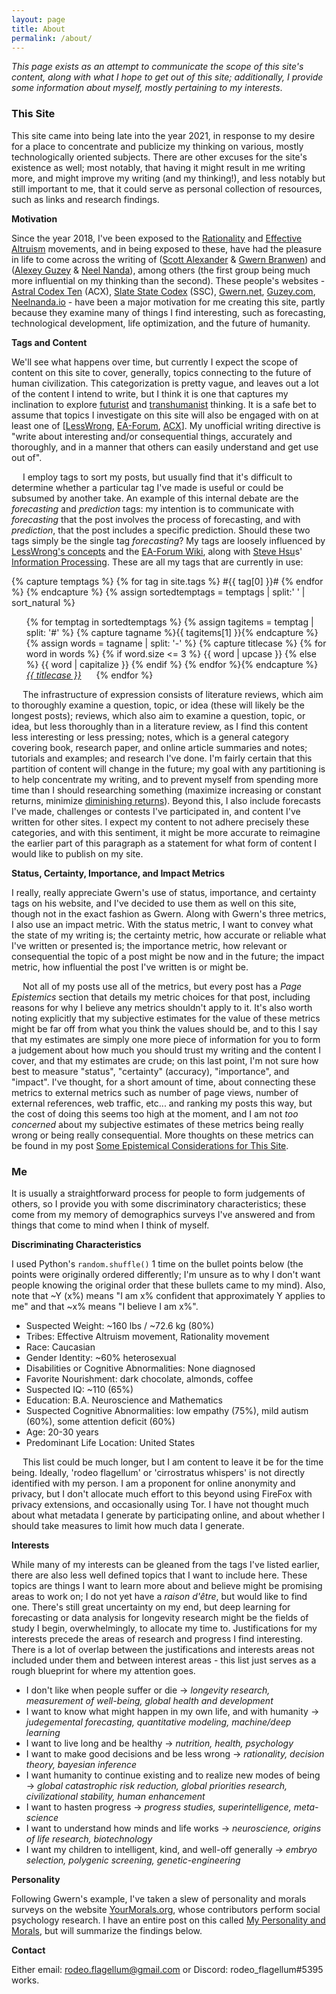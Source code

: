 ```yaml
---
layout: page
title: About
permalink: /about/
---
```


<!-- Considerations for this post:
What is this site about?
Why does this site exist?
Who are you?
  What are your goals?
  What are your instruments?-->

_This page exists as an attempt to communicate the scope of this site's content, along with what I hope to get out of this site; additionally, I provide some information about myself, mostly pertaining to my interests_.

### This Site

This site came into being late into the year 2021, in response to my desire for a place to concentrate and publicize my thinking on various, mostly technologically oriented subjects. There are other excuses for the site's existence as well; most notably, that having it might result in me writing more, and might improve my writing (and my thinking!), and less notably but still important to me, that it could serve as personal collection of resources, such as links and research findings.

__Motivation__

Since the year 2018, I've been exposed to the [Rationality](https://www.overcomingbias.com/) and [Effective Altruism](https://www.effectivealtruism.org/) movements, and in being exposed to these, have had the pleasure in life to come across the writing of ([Scott Alexander](https://www.lesswrong.com/users/scottalexander) & [Gwern Branwen](https://www.lesswrong.com/users/gwern)) and ([Alexey Guzey](https://www.lesswrong.com/users/guzey) & [Neel Nanda](https://www.lesswrong.com/users/neel-nanda-1)), among others (the first group being much more influential on my thinking than the second). These people's websites - [Astral Codex Ten](https://astralcodexten.substack.com/) (ACX), [Slate State Codex](https://slatestarcodex.com/) (SSC), [Gwern.net](https://www.gwern.net/), [Guzey.com](https://guzey.com/), [Neelnanda.io](https://www.neelnanda.io/) - have been a major motivation for me creating this site, partly because they examine many of things I find interesting, such as forecasting, technological development, life optimization, and the future of humanity.

__Tags and Content__

We'll see what happens over time, but currently I expect the scope of content on this site to cover, generally, topics connecting to the future of human civilization. This categorization is pretty vague, and leaves out a lot of the content I intend to write, but I think it is one that captures my inclination to explore [futurist](https://en.wikipedia.org/wiki/Futures_studies) and [transhumanist](https://en.wikipedia.org/wiki/Transhumanism) thinking. It is a safe bet to assume that topics I investigate on this site will also be engaged with on at least one of [[LessWrong](https://www.lesswrong.com/), [EA-Forum](https://forum.effectivealtruism.org/), [ACX](https://astralcodexten.substack.com/)]. My unofficial writing directive is "write about interesting and/or consequential things, accurately and thoroughly, and in a manner that others can easily understand and get use out of".

&emsp; I employ tags to sort my posts, but usually find that it's difficult to determine whether a particular tag I've made is useful or could be subsumed by another take. An example of this internal debate are the _forecasting_ and _prediction_ tags: my intention is to communicate with _forecasting_ that the post involves the process of forecasting, and with _prediction_, that the post includes a specific prediction. Should these two tags simply be the single tag _forecasting_? My tags are loosely influenced by [LessWrong's concepts](https://www.lesswrong.com/tags/all) and the [EA-Forum Wiki](https://forum.effectivealtruism.org/tags/all), along with [Steve Hsu](https://twitter.com/hsu_steve)s' [Information Processing](https://infoproc.blogspot.com/2021/07/polygenic-embryo-screening-comments-on.html). These are all my tags that are currently in use:

{% capture temptags %}
  {% for tag in site.tags %}
    #{{ tag[0] }}#
  {% endfor %}
{% endcapture %}
{% assign sortedtemptags = temptags | split:' ' | sort_natural %}
<ul>
{% for temptag in sortedtemptags %}
  {% assign tagitems = temptag | split: '#' %}
  {% capture tagname %}{{ tagitems[1] }}{% endcapture %}
  {% assign words = tagname | split: '-' %}
  {% capture titlecase %}
  {% for word in words %}
    {% if word.size <= 3 %}
      {{ word | upcase }}
    {% else %}
    {{ word | capitalize }}
    {% endif %}
  {% endfor %}{% endcapture %}
   <li style="display: inline-block; margin-right: 20px"><a href="/tag/{{ tagname }}"><em> {{ titlecase }} </em></a></li>
{% endfor %}
</ul>

&emsp; The infrastructure of expression consists of literature reviews, which aim to thoroughly examine a question, topic, or idea (these will likely be the longest posts); reviews, which also aim to examine a question, topic, or idea, but less thoroughly than in a literature review, as I find this content less interesting or less pressing; notes, which is a general category covering book, research paper, and online article summaries and notes; tutorials and examples; and research I've done. I'm fairly certain that this partition of content will change in the future; my goal with any partitioning is to help concentrate my writing, and to prevent myself from spending more time than I should researching something (maximize increasing or constant returns, minimize [diminishing returns](https://en.wikipedia.org/wiki/Diminishing_returns)). Beyond this, I also include forecasts I've made, challenges or contests I've participated in, and content I've written for other sites. I expect my content to not adhere precisely these categories, and with this sentiment, it might be more accurate to reimagine the earlier part of this paragraph as a statement for what form of content I would like to publish on my site.

__Status, Certainty, Importance, and Impact Metrics__

I really, really appreciate Gwern's use of status, importance, and certainty tags on his website, and I've decided to use them as well on this site, though not in the exact fashion as Gwern. Along with Gwern's three metrics, I also use an impact metric. With the status metric, I want to convey what the state of my writing is; the certainty metric, how accurate or reliable what I've written or presented is; the importance metric, how relevant or consequential the topic of a post might be now and in the future; the impact metric, how influential the post I've written is or might be.

&emsp; Not all of my posts use all of the metrics, but every post has a _Page Epistemics_ section that details my metric choices for that post, including reasons for why I believe any metrics shouldn't apply to it. It's also worth noting explicitly that my subjective estimates for the value of these metrics might be far off from what you think the values should be, and to this I say that my estimates are simply one more piece of information for you to form a judgement about how much you should trust my writing and the content I cover, and that my estimates are crude; on this last point, I'm not sure how best to measure "status", "certainty" (accuracy), "importance", and "impact". I've thought, for a short amount of time, about connecting these metrics to external metrics such as number of page views, number of external references, web traffic, etc... and ranking my posts this way, but the cost of doing this seems too high at the moment, and I am not _too concerned_ about my subjective estimates of these metrics being really wrong or being really consequential. More thoughts on these metrics can be found in my post [Some Epistemical Considerations for This Site]().  

### Me

It is usually a straightforward process for people to form judgements of others, so I provide you with some discriminatory characteristics; these come from my memory of demographics surveys I've answered and from things that come to mind when I think of myself.

__Discriminating Characteristics__

I used Python's ```random.shuffle()``` 1 time on the bullet points below (the points were originally ordered differently; I'm unsure as to why I don't want people knowing the original order that these bullets came to my mind). Also, note that ~Y (x%) means "I am x% confident that approximately Y applies to me" and that ~x% means "I believe I am x%".

- Suspected Weight: ~160 lbs / ~72.6 kg (80%)
- Tribes: Effective Altruism movement,  Rationality movement
- Race: Caucasian
- Gender Identity: ~60% heterosexual  
- Disabilities or Cognitive Abnormalities: None diagnosed
- Favorite Nourishment: dark chocolate, almonds, coffee
- Suspected IQ: ~110 (65%)
- Education: B.A. Neuroscience and Mathematics
- Suspected Cognitive Abnormalities: low empathy (75%), mild autism (60%), some attention deficit (60%)
- Age: 20-30 years
- Predominant Life Location: United States

&emsp; This list could be much longer, but I am content to leave it be for the time being. Ideally, 'rodeo flagellum' or 'cirrostratus whispers' is not directly identified with my person. I am a proponent for online anonymity and privacy, but I don't allocate much effort to this beyond using FireFox with privacy extensions, and occasionally using Tor. I have not thought much about what metadata I generate by participating online, and about whether I should take measures to limit how much data I generate.  

__Interests__

While many of my interests can be gleaned from the tags I've listed earlier, there are also less well defined topics that I want to include here. These topics are things I want to learn more about and believe might be promising areas to work on; I do not yet have a _raison d'être_, but would like to find one. There's still great uncertainty on my end, but deep learning for forecasting or data analysis for longevity research might be the fields of study I begin, overwhelmingly, to allocate my time to. Justifications for my interests precede the areas of research and progress I find interesting. There is a lot of overlap between the justifications and interests areas not included under them and between interest areas - this list just serves as a rough blueprint for where my attention goes.

- I don't like when people suffer or die &rarr; _longevity research, measurement of well-being, global health and development_
- I want to know what might happen in my own life, and with humanity &rarr; _judegemental forecasting, quantitative modeling, machine/deep learning_
- I want to live long and be healthy &rarr; _nutrition, health, psychology_
- I want to make good decisions and be less wrong &rarr; _rationality, decision theory, bayesian inference_
- I want humanity to continue existing and to realize new modes of being &rarr; _global catastrophic risk reduction, global priorities research, civilizational stability, human enhancement_
- I want to hasten progress &rarr; _progress studies, superintelligence, meta-science_
- I want to understand how minds and life works &rarr; _neuroscience, origins of life research, biotechnology_
- I want my children to intelligent, kind, and well-off generally &rarr; _embryo selection, polygenic screening, genetic-engineering_

__Personality__

Following Gwern's example, I've taken a slew of personality and morals surveys on the  website [YourMorals.org](https://yourmorals.org/), whose contributors perform social psychology research. I have an entire post on this called [My Personality and Morals](https://rodeoflagellum.github.io/my_personality_morals/), but will summarize the findings below.

__Contact__

Either email: rodeo.flagellum@gmail.com or Discord: rodeo_flagellum#5395 works.
